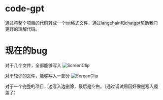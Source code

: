 # code-gpt
通过将整个项目的代码转成一个txt格式文件，通过langchain和chatgpt帮助我们更好的理解代码。

# 现在的bug
对于几个文件，全部能够写入
![ScreenClip](https://github.com/zyglovepp/code-gpt/assets/70431495/0fc98134-e7c4-4d57-b041-558f3c5993ce)

对于较少的文件，能够写入一部分
![ScreenClip](https://github.com/zyglovepp/code-gpt/assets/70431495/018bd34a-4fa6-42a4-984e-3c271e564736)

对于一个完整的项目，边写入边删除，最后是空白。（通过调试原因好像是写入覆盖了）
